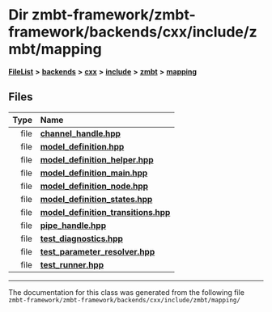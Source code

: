 

# Dir zmbt-framework/zmbt-framework/backends/cxx/include/zmbt/mapping



[**FileList**](files.md) **>** [**backends**](dir_e0e3bad64fbfd08934d555b945409197.md) **>** [**cxx**](dir_2a0640ff8f8d193383b3226ce9e70e40.md) **>** [**include**](dir_33cabc3ab2bb40d6ea24a24cae2f30b8.md) **>** [**zmbt**](dir_2115e3e51895e4107b806d6d2319263e.md) **>** [**mapping**](dir_84d9d905044f75949470ced2679fed92.md)












## Files

| Type | Name |
| ---: | :--- |
| file | [**channel\_handle.hpp**](channel__handle_8hpp.md) <br> |
| file | [**model\_definition.hpp**](model__definition_8hpp.md) <br> |
| file | [**model\_definition\_helper.hpp**](model__definition__helper_8hpp.md) <br> |
| file | [**model\_definition\_main.hpp**](model__definition__main_8hpp.md) <br> |
| file | [**model\_definition\_node.hpp**](model__definition__node_8hpp.md) <br> |
| file | [**model\_definition\_states.hpp**](model__definition__states_8hpp.md) <br> |
| file | [**model\_definition\_transitions.hpp**](model__definition__transitions_8hpp.md) <br> |
| file | [**pipe\_handle.hpp**](pipe__handle_8hpp.md) <br> |
| file | [**test\_diagnostics.hpp**](test__diagnostics_8hpp.md) <br> |
| file | [**test\_parameter\_resolver.hpp**](test__parameter__resolver_8hpp.md) <br> |
| file | [**test\_runner.hpp**](test__runner_8hpp.md) <br> |



























































------------------------------
The documentation for this class was generated from the following file `zmbt-framework/zmbt-framework/backends/cxx/include/zmbt/mapping/`

